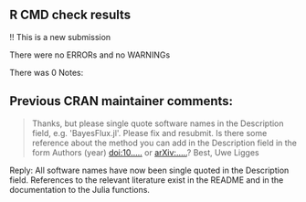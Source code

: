## R CMD check results

!! This is a new submission

There were no ERRORs and no WARNINGs

There was 0 Notes:

## Previous CRAN maintainer comments: 

> Thanks, but please single quote software names in the Description field, 
e.g. 'BayesFlux.jl'.
> Please fix and resubmit.
> Is there some reference about the method you can add in the Description 
field in the form Authors (year) <doi:10.....> or <arXiv:.....>?
> Best,
> Uwe Ligges

Reply: All software names have now been single quoted in the Description field. References to the relevant literature exist in the README and in the documentation to the Julia functions. 
